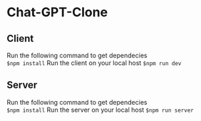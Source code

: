 # Chat-GPT-Clone

## Client
Run the following command to get dependecies  
`$npm install`
Run the client on your local host
`$npm run dev`

## Server
Run the following command to get dependecies  
`$npm install`
Run the server on your local host
`$npm run server`
